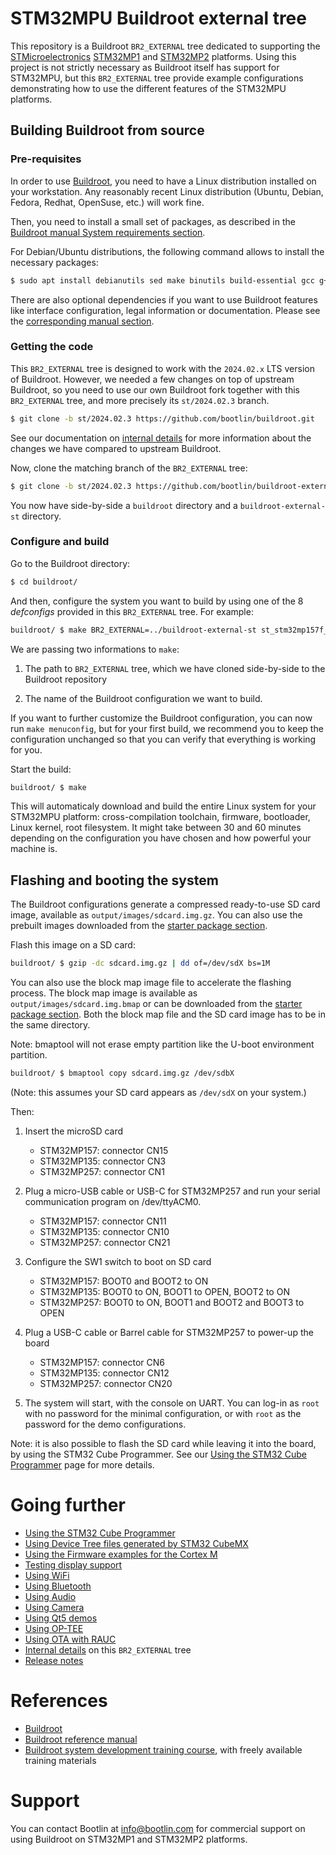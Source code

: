 # STM32MPU Buildroot external tree

This repository is a Buildroot `BR2_EXTERNAL` tree dedicated to
supporting the [STMicroelectronics](https://www.st.com)
[STM32MP1](https://www.st.com/en/microcontrollers-microprocessors/stm32mp1-series.html)
and [STM32MP2](https://www.st.com/en/microcontrollers-microprocessors/stm32mp2-series.html)
platforms. Using this project is not strictly necessary as Buildroot
itself has support for STM32MPU, but this `BR2_EXTERNAL` tree provide
example configurations demonstrating how to use the different features
of the STM32MPU platforms.

## Building Buildroot from source

### Pre-requisites

In order to use [Buildroot](https://www.buildroot.org), you need to
have a Linux distribution installed on your workstation. Any
reasonably recent Linux distribution (Ubuntu, Debian, Fedora, Redhat,
OpenSuse, etc.) will work fine.

Then, you need to install a small set of packages, as described in the
[Buildroot manual System requirements
section](https://buildroot.org/downloads/manual/manual.html#requirement).

For Debian/Ubuntu distributions, the following command allows to
install the necessary packages:

```bash
$ sudo apt install debianutils sed make binutils build-essential gcc g++ bash patch gzip bzip2 perl tar cpio unzip rsync file bc git
```

There are also optional dependencies if you want to use Buildroot features
like interface configuration, legal information or documentation.
Please see the [corresponding manual section](https://buildroot.org/downloads/manual/manual.html#requirement-optional).

### Getting the code

This `BR2_EXTERNAL` tree is designed to work with the `2024.02.x` LTS
version of Buildroot. However, we needed a few changes on top of
upstream Buildroot, so you need to use our own Buildroot fork together
with this `BR2_EXTERNAL` tree, and more precisely its `st/2024.02.3`
branch.

```bash
$ git clone -b st/2024.02.3 https://github.com/bootlin/buildroot.git
```

See our documentation on [internal details](docs/internals.md) for more
information about the changes we have compared to upstream Buildroot.

Now, clone the matching branch of the `BR2_EXTERNAL` tree:

```bash
$ git clone -b st/2024.02.3 https://github.com/bootlin/buildroot-external-st.git
```

You now have side-by-side a `buildroot` directory and a
`buildroot-external-st` directory.

### Configure and build

Go to the Buildroot directory:

```bash
$ cd buildroot/
```

And then, configure the system you want to build by using one of the 8
_defconfigs_ provided in this `BR2_EXTERNAL` tree. For example:

```bash
buildroot/ $ make BR2_EXTERNAL=../buildroot-external-st st_stm32mp157f_dk2_defconfig
```

We are passing two informations to `make`:

1. The path to `BR2_EXTERNAL` tree, which we have cloned side-by-side
   to the Buildroot repository

2. The name of the Buildroot configuration we want to build.

If you want to further customize the Buildroot configuration, you can
now run `make menuconfig`, but for your first build, we recommend you
to keep the configuration unchanged so that you can verify that
everything is working for you.

Start the build:

```bash
buildroot/ $ make
```

This will automaticaly download and build the entire Linux system for
your STM32MPU platform: cross-compilation toolchain, firmware,
bootloader, Linux kernel, root filesystem. It might take between 30
and 60 minutes depending on the configuration you have chosen and how
powerful your machine is.

## Flashing and booting the system

The Buildroot configurations generate a compressed ready-to-use SD card
image, available as `output/images/sdcard.img.gz`. You can also use the
prebuilt images downloaded from the [starter package section](#Starter-package).

Flash this image on a SD card:

```bash
buildroot/ $ gzip -dc sdcard.img.gz | dd of=/dev/sdX bs=1M
```

You can also use the block map image file to accelerate the flashing
process. The block map image is available as
`output/images/sdcard.img.bmap` or can be downloaded from the
[starter package section](#Starter-package). Both the block map file and
the SD card image has to be in the same directory.

Note: bmaptool will not erase empty partition like the U-boot environment
partition.

```bash
buildroot/ $ bmaptool copy sdcard.img.gz /dev/sdbX
```

(Note: this assumes your SD card appears as `/dev/sdX` on your system.)

Then:

1. Insert the microSD card

   - STM32MP157: connector CN15
   - STM32MP135: connector CN3
   - STM32MP257: connector CN1

2. Plug a micro-USB cable or USB-C for STM32MP257 and run your serial
   communication program on /dev/ttyACM0.

   - STM32MP157: connector CN11
   - STM32MP135: connector CN10
   - STM32MP257: connector CN21

3. Configure the SW1 switch to boot on SD card

   - STM32MP157: BOOT0 and BOOT2 to ON
   - STM32MP135: BOOT0 to ON, BOOT1 to OPEN, BOOT2 to ON
   - STM32MP257: BOOT0 to ON, BOOT1 and BOOT2 and BOOT3 to OPEN

4. Plug a USB-C cable or Barrel cable for STM32MP257 to power-up the board

   - STM32MP157: connector CN6
   - STM32MP135: connector CN12
   - STM32MP257: connector CN20

5. The system will start, with the console on UART. You can log-in as
   `root` with no password for the minimal configuration, or with `root`
   as the password for the demo configurations.

Note: it is also possible to flash the SD card while leaving it into
the board, by using the STM32 Cube Programmer. See our [Using the
STM32 Cube Programmer](docs/stm32cubeprogrammer.md) page for more
details.

# Going further

- [Using the STM32 Cube Programmer](docs/stm32cubeprogrammer.md)
- [Using Device Tree files generated by STM32 CubeMX](docs/stm32cubemx.md)
- [Using the Firmware examples for the Cortex M](docs/cortexm.md)
- [Testing display support](docs/display.md)
- [Using WiFi](docs/wifi.md)
- [Using Bluetooth](docs/bluetooth.md)
- [Using Audio](docs/audio.md)
- [Using Camera](docs/camera.md)
- [Using Qt5 demos](docs/qt5.md)
- [Using OP-TEE](docs/optee.md)
- [Using OTA with RAUC](docs/ota.md)
- [Internal details](docs/internals.md) on this `BR2_EXTERNAL` tree
- [Release notes](docs/release-notes.md)

# References

- [Buildroot](https://buildroot.org/)
- [Buildroot reference manual](https://buildroot.org/downloads/manual/manual.html)
- [Buildroot system development training
  course](https://bootlin.com/training/buildroot/), with freely
  available training materials

# Support

You can contact Bootlin at info@bootlin.com for commercial support on
using Buildroot on STM32MP1 and STM32MP2 platforms.
